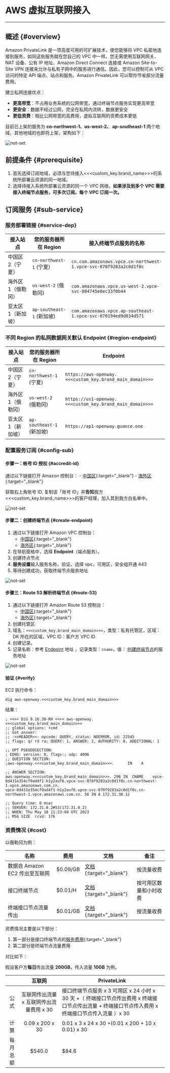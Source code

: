 # AWS 虚拟互联网接入

---

## 概述 {#overview}

Amazon PrivateLink 是一项高度可用的可扩展技术，使您能够将 VPC 私密地连接到服务，如同这些服务就在您自己的 VPC 中一样。您无需使用互联网网关、NAT 设备、公有 IP 地址、Amazon Direct Connect 连接或 Amazon Site-to-Site VPN 连接来允许与私有子网中的服务进行通信。因此，您可以控制可从 VPC 访问的特定 API 端点、站点和服务。Amazon PrivateLink 可以帮你节省部分流量费用。

建立私网连接优点：

- **更高带宽**：不占用业务系统的公网带宽，通过终端节点服务实现更高带宽
- **更安全**：数据不经过公网，完全在私网内流转，数据更安全
- **更低资费**：相比公网带宽的高费用，虚拟互联网的资费成本更低

目前已上架的服务为 **cn-northwest-1、us-west-2、 ap-southeast-1** 两个地域，其他地域的也即将上架，架构如下：

![not-set](https://static.<<<custom_key.brand_main_domain>>>/images/datakit/aws_privatelink.png)

## 前提条件 {#prerequisite}

1. 首先选择订阅地域，必须与您待接入<<<custom_key.brand_name>>>的系统所部署云资源的同一地域。
1. 选择待接入系统所部署云资源的同一个 VPC 网络，**如果涉及到多个 VPC 需要接入终端节点服务，可多次订阅，每个 VPC 订阅一次。**

## 订阅服务 {#sub-service}

### 服务部署链接 {#service-dep}

| **接入站点**      | **您的服务器所在 Region** | **接入终端节点服务的名称**                         |
| --------          | ----------------------    | -----------                          |
| 中国区 2（宁夏）  | `cn-northwest-1` (宁夏)   | `cn.com.amazonaws.vpce.cn-northwest-1.vpce-svc-070f9283a2c0d1f0c` |
| 海外区 1（俄勒冈）  | `us-west-2` (俄勒冈)     |  `com.amazonaws.vpce.us-west-2.vpce-svc-084745e0ec33f0b44` |
| 亚太区 1（新加坡）  | `ap-southeast-1` (新加坡)     |  `com.amazonaws.vpce.ap-southeast-1.vpce-svc-070194ed9d834d571` |

### 不同 Region 的私网数据网关默认 Endpoint {#region-endpoint}

| **接入站点**      | **您的服务器所在 Region** | **Endpoint**                         |
| --------          | ----------------------    | -----------                          |
| 中国区 2（宁夏）  | `cn-northwest-1` (宁夏)   | `https://aws-openway.<<<custom_key.brand_main_domain>>>`         |
| 海外区 1（俄勒冈）  |  `us-west-2` (俄勒冈)          | `https://us1-openway.<<<custom_key.brand_main_domain>>>` |
| 亚太区 1（新加坡）  |  `ap-southeast-1` (新加坡)         | `https://ap1-openway.guance.one` |

### 配置服务订阅 {#config-sub}

#### 步骤一：帐号 ID 授权 {#accredit-id}

通过以下链接打开 Amazon  控制台：
    - [中国区](https://console.amazonaws.cn/console/home){:target="_blank"}
    - [海外区](https://console.aws.amazon.com/console/home){:target="_blank"}

获取右上角账号 ID, 复制该「账号 ID」并**告知**我方<<<custom_key.brand_name>>>的客户经理，加入其到我方白名单中。

![not-set](https://static.<<<custom_key.brand_main_domain>>>/images/datakit/aws_privatelink_id.png)

#### 步骤二：创建终端节点 {#create-endpoint}

1. 通过以下链接打开 Amazon VPC 控制台：
    - [中国区](https://console.amazonaws.cn/vpc/){:target="_blank"}
    - [海外区](https://console.amazonaws.cn/vpc/){:target="_blank"}
1. 在导航窗格中，选择 **Endpoint**（端点服务）。
1. 创建终点节点
1. **服务设置**输入服务名称，验证。选择 vpc，可用区，安全组开通 443
1. 等待创建成功，获取终端节点服务地址

![not-set](https://static.<<<custom_key.brand_main_domain>>>/images/datakit/aws-privatelink-dns.png)

#### 步骤三：Route 53 解析终端节点 {#route-53}

1. 通过以下链接打开 Amazon Route 53 控制台：
    - [中国区](https://console.amazonaws.cn/route53/v2/hostedzones/){:target="_blank"}
    - [海外区](https://console.aws.amazon.com/route53/v2/hostedzones/){:target="_blank"}
1. 创建托管区
1. 域名：`<<<custom_key.brand_main_domain>>>`，类型：私有托管区，区域：DK 所在的区域，VPC ID：客户方 VPC ID
1. 创建记录。
1. 记录名称：参考 [Endpoint](aws-access.md#region-endpoint) 地址 ，记录类型：`cname`，值： [创建终端节点](aws-access.md#create-endpoint)的服务地址

![not-set](https://static.<<<custom_key.brand_main_domain>>>/images/datakit/aws_privatelink_route53.png)

#### 验证 {#verify}

EC2 执行命令：

```shell
dig aws-openway.<<<custom_key.brand_main_domain>>>
```

结果：

```shell
; <<>> DiG 9.16.38-RH <<>> aws-openway.<<<custom_key.brand_main_domain>>>
;; global options: +cmd
;; Got answer:
;; ->>HEADER<<- opcode: QUERY, status: NOERROR, id: 22545
;; flags: qr rd ra; QUERY: 1, ANSWER: 2, AUTHORITY: 0, ADDITIONAL: 1

;; OPT PSEUDOSECTION:
; EDNS: version: 0, flags:; udp: 4096
;; QUESTION SECTION:
;aws-openway.<<<custom_key.brand_main_domain>>>.      IN    A

;; ANSWER SECTION:
aws-openway.<<<custom_key.brand_main_domain>>>. 296 IN  CNAME    vpce-0d431e354cf9ad4f1-h1y2auf6.vpce-svc-070f9283a2c0d1f0c.cn-northwest-1.vpce.amazonaws.com.cn.
vpce-0d431e354cf9ad4f1-h1y2auf6.vpce-svc-070f9283a2c0d1f0c.cn-northwest-1.vpce.amazonaws.com.cn. 56 IN A 172.31.38.12

;; Query time: 0 msec
;; SERVER: 172.31.0.2#53(172.31.0.2)
;; WHEN: Thu May 18 11:23:04 UTC 2023
;; MSG SIZE  rcvd: 176
```

### 资费情况 {#cost}

以俄勒冈为例：

| 名称                                                         | 费用     | 文档                                                         | 备注                   |
| ------------------------------------------------------------ | -------- | ------------------------------------------------------------ | ---------------------- |
| 数据自 Amazon EC2  传出至互联网                              | $0.09/GB | [文档](https://aws.amazon.com/cn/ec2/pricing/on-demand/#Data_Transfer){:target="_blank"} | 按流量收费             |
| 接口终端节点                                                 | $0.01/H  | [文档](https://aws.amazon.com/cn/privatelink/pricing/?nc1=h_ls){:target="_blank"} | 按可用区数量和小时收费 |
| 终端接口节点流量传出                                         | $0.01/GB | [文档](https://aws.amazon.com/cn/privatelink/pricing/?nc1=h_ls){:target="_blank"} | 按流量收费    |

资费情况主要是以下部分：

1. 第一部分是接口终端节点的[服务费用](https://aws.amazon.com/cn/privatelink/pricing/?nc1=h_ls){:target="_blank"}
1. 第二部分是终端节点流量费用

对比如下：

假设客户方**每日**传出流量 **200GB**，传入流量 **10GB** 为例。

|          |           互联网           | PrivateLink                                                  |
| :------: | :------------------------: | ------------------------------------------------------------ |
|   公式   | 互联网传出流量 x 互联网传出流量费用 x 30 | 接口终端节点服务 x 3 可用区 x 24 小时 x 30 天 +（ 终端接口节点传出费用 x 终端接口节点传出流量 + 终端接口节点传入费用 x 终端接口节点传入流量 ）x 30 |
|   计算   |       0.09 x 200 x 30       | 0.01 x 3 x 24 x 30 +(0.01 x 200  + 10 x 0.01) x 30 |
| 每月总额 |           $540.0           | $84.6 |
